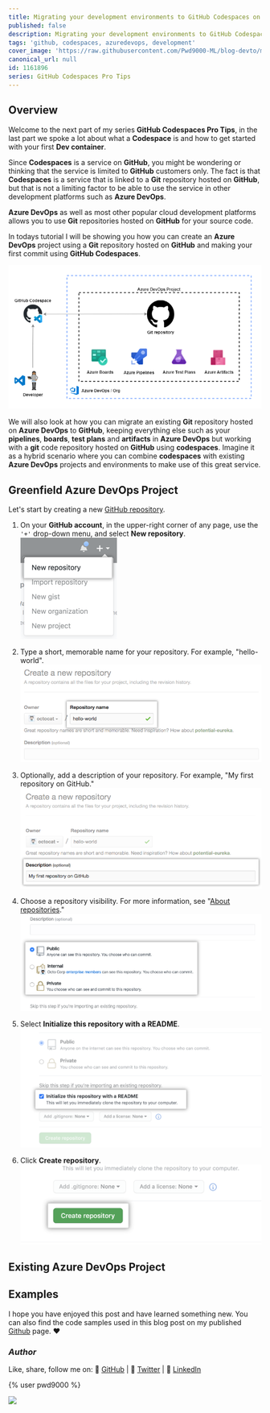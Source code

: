 ```yaml
---
title: Migrating your development environments to GitHub Codespaces on Azure DevOps
published: false
description: Migrating your development environments to GitHub Codespaces in Azure DevOps
tags: 'github, codespaces, azuredevops, development'
cover_image: 'https://raw.githubusercontent.com/Pwd9000-ML/blog-devto/main/posts/2022-GitHub-Codespaces-ado/assets/main01.png'
canonical_url: null
id: 1161896
series: GitHub Codespaces Pro Tips
---
```


## Overview

Welcome to the next part of my series **GitHub Codespaces Pro Tips**, in the last part we spoke a lot about what a **Codespace** is and how to get started with your first **Dev container**.

Since **Codespaces** is a service on **GitHub**, you might be wondering or thinking that the service is limited to **GitHub** customers only. The fact is that **Codespaces** is a service that is linked to a **Git** repository hosted on **GitHub**, but that is not a limiting factor to be able to use the service in other development platforms such as **Azure DevOps**.

**Azure DevOps** as well as most other popular cloud development platforms allows you to use **Git** repositories hosted on **GitHub** for your source code.

In todays tutorial I will be showing you how you can create an **Azure DevOps** project using a **Git** repository hosted on **GitHub** and making your first commit using **GitHub Codespaces**.

![image.png](https://raw.githubusercontent.com/Pwd9000-ML/blog-devto/main/posts/2022-GitHub-Codespaces-ado/assets/diag.png)

We will also look at how you can migrate an existing **Git** repository hosted on **Azure DevOps** to **GitHub**, keeping everything else such as your **pipelines**, **boards**, **test plans** and **artifacts** in **Azure DevOps** but working with a **git** code repository hosted on **GitHub** using **codespaces**. Imagine it as a hybrid scenario where you can combine **codespaces** with existing **Azure DevOps** projects and environments to make use of this great service.

## Greenfield Azure DevOps Project

Let's start by creating a new [GitHub repository](https://docs.github.com/en/get-started/quickstart/create-a-repo).  

1. On your **GitHub account**, in the upper-right corner of any page, use the `'+'` drop-down menu, and select **New repository**.  ![image.png](https://raw.githubusercontent.com/Pwd9000-ML/blog-devto/main/posts/2022-GitHub-Codespaces-ado/assets/ghrepo01.png)  

2. Type a short, memorable name for your repository. For example, "hello-world".  ![image.png](https://raw.githubusercontent.com/Pwd9000-ML/blog-devto/main/posts/2022-GitHub-Codespaces-ado/assets/ghrepo02.png)  

3. Optionally, add a description of your repository. For example, "My first repository on GitHub."  ![image.png](https://raw.githubusercontent.com/Pwd9000-ML/blog-devto/main/posts/2022-GitHub-Codespaces-ado/assets/ghrepo03.png)  

4. Choose a repository visibility. For more information, see "[About repositories](https://docs.github.com/en/repositories/creating-and-managing-repositories/about-repositories#about-repository-visibility)."  ![image.png](https://raw.githubusercontent.com/Pwd9000-ML/blog-devto/main/posts/2022-GitHub-Codespaces-ado/assets/ghrepo04.png)  

5. Select **Initialize this repository with a README**.  ![image.png](https://raw.githubusercontent.com/Pwd9000-ML/blog-devto/main/posts/2022-GitHub-Codespaces-ado/assets/ghrepo05.png)  

6. Click **Create repository**.  ![image.png](https://raw.githubusercontent.com/Pwd9000-ML/blog-devto/main/posts/2022-GitHub-Codespaces-ado/assets/ghrepo06.png)  

## Existing Azure DevOps Project

## Examples

I hope you have enjoyed this post and have learned something new. You can also find the code samples used in this blog post on my published [Github](https://github.com/Pwd9000-ML/GitHub-Codespaces-Lab) page. :heart:

### _Author_

Like, share, follow me on: :octopus: [GitHub](https://github.com/Pwd9000-ML) | :penguin: [Twitter](https://twitter.com/pwd9000) | :space_invader: [LinkedIn](https://www.linkedin.com/in/marcel-l-61b0a96b/)

{% user pwd9000 %}

<a href="https://www.buymeacoffee.com/pwd9000"><img src="https://img.buymeacoffee.com/button-api/?text=Buy me a coffee&emoji=&slug=pwd9000&button_colour=FFDD00&font_colour=000000&font_family=Cookie&outline_colour=000000&coffee_colour=ffffff"></a>
